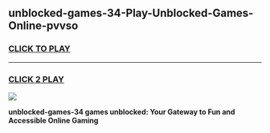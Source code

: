 
## unblocked-games-34-Play-Unblocked-Games-Online-pvvso
<h3>
<a href="https://premium76.site?title=unblocked-games-34&ref=25A">CLICK TO PLAY</a></h3>
<hr>

<h3>
<a href="https://premium76.site?title=unblocked-games-34&ref=25A">CLICK 2 PLAY</a>
  
</h3>

<a href="https://premium76.site?title=unblocked-games-34&ref=25A"><img src="https://clearcache.store/games.png"></a>


**unblocked-games-34 games unblocked: Your Gateway to Fun and Accessible Online Gaming**
